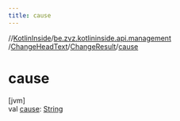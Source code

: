 ```yaml
---
title: cause
---
```

//[KotlinInside](../../../../index.html)/[be.zvz.kotlininside.api.management](../../index.html)
/[ChangeHeadText](../index.html)/[ChangeResult](index.html)/[cause](cause.html)

# cause

[jvm]\
val [cause](cause.html): [String](https://kotlinlang.org/api/latest/jvm/stdlib/kotlin/-string/index.html)




